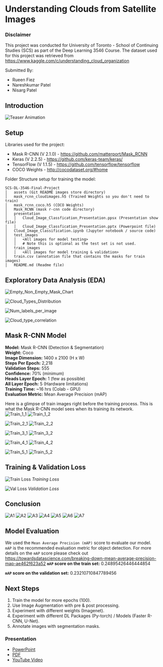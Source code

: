 # Understanding Clouds from Satellite Images
### Disclaimer
This project was conducted for University of Toronto - School of Continuing Studies (SCS) as part of the Deep Learning 3546 Course. The dataset used for this project was retrieved from https://www.kaggle.com/c/understanding_cloud_organization

Submitted By:
 - Rueen Fiez
 - Nareshkumar Patel
 - Nisarg Patel

## Introduction
![Teaser Animation](assets/Teaser_AnimationwLabels.gif)


## Setup
Libraries used for the project:
- Mask R-CNN (V 2.1.0) - https://github.com/matterport/Mask_RCNN
- Keras (V 2.2.5) - https://github.com/keras-team/keras/
- TensorFlow (V 1.1.5) - https://github.com/tensorflow/tensorflow
- COCO Weights - http://cocodataset.org/#home

Folder Structure setup for training the model:</br>
```
SCS-DL-3546-Final-Project
│   assets (Git README images store directory)
│   mask_rcnn_cloudimages.h5 (Trained Weights so you don't need to train)
│   mask_rcnn_coco.h5 (COCO Weights)
│   Mask_RCNN (mask r-cnn code directory)
│   presentation
│   │   Cloud_Image_Classfication_Presentation.ppsx (Presentation show file)
│   │   Cloud_Image_Classfication_Presentation.pptx (Powerpoint file)
│   Cloud_Image_Classification.ipynb (Jupyter notebook / source code)
│   test_images
│   │   <All images for model testing>
│   │   # Note this is optional as the test set is not used.
│   train_images
│   │   <All images for model training & validation>
│   train.csv (annotation file that contains the masks for train images)
│   README.md (Readme file)
```

## Exploratory Data Analysis (EDA) 

![Empty_Non_Empty_Mask_Chart](assets/Empty_Non_Empty_Mask_Chart.png)

![Cloud_Types_Distribution](assets/Cloud_Types_Distribution.png)

![Num_labels_per_image](assets/Num_labels_per_image.png)

![Cloud_type_correlation](assets/Cloud_type_correlation.png)

## Mask R-CNN Model
**Model:** Mask R-CNN (Detection & Segmentation)</br>
**Weight:** Coco</br>
**Image Dimension:** 1400 x 2100 (H x W)</br>
**Steps Per Epoch:** 2,218</br>
**Validation Steps:** 555</br>
**Confidence:** 70% (minimum)</br>
**Heads Layer Epoch:**  1 (few as possible)</br>
**All Layer Epoch:** 5 (Hardware limitations)</br>
**Training Time:**  ~16 hrs (Colab - GPU)</br>
**Evaluation Metric:** Mean Average Precision (mAP)</br>

Here is a glimpse of train images right before the training process. This is what the Mask R-CNN model sees when its training its network.</br>
![Train_1_1](assets/Train_1_1.png)
![Train_1_2](assets/Train_1_2.png)

![Train_2_1](assets/Train_2_1.png)
![Train_2_2](assets/Train_2_2.png)

![Train_3_1](assets/Train_3_1.png)
![Train_3_2](assets/Train_3_2.png)

![Train_4_1](assets/Train_4_1.png)
![Train_4_2](assets/Train_4_2.png)

![Train_5_1](assets/Train_5_1.png)
![Train_5_2](assets/Train_5_2.png)

## Training & Validation Loss
![Train Loss](assets/loss.png)
*Training Loss*

![Val Loss](assets/val_loss.png)
*Validation Loss*

## Conclusion
![A1](assets/Actual_vs_pred_1.png)
![A2](assets/Actual_vs_pred_2.png)
![A3](assets/Actual_vs_pred_3.png)
![A4](assets/Actual_vs_pred_4.png)
![A5](assets/Actual_vs_pred_5.png)
![A6](assets/Actual_vs_pred_6.png)
![A7](assets/Actual_vs_pred_7.png)

## Model Evaluation
We used the `Mean Average Precision (mAP)` score to evaluate our model. `mAP` is the recommended evaluation metric for object detection. For more details on the `mAP` score please check out https://towardsdatascience.com/breaking-down-mean-average-precision-map-ae462f623a52
**`mAP` score on the train set:** 0.24895426446444854</br>

**`mAP` score on the validation set:** 0.23210710847789456</br>

## Next Steps
1. Train the model for more epochs (100).
2. Use Image Augmentation with pre & post processing.
3. Experiment with different weights (Imagenet).
4. Experiment with different DL Packages (Py-torch) / Models (Faster R-CNN, U-Net).
5. Annotate images with segmentation masks.

### Presentation
- [PowerPoint](https://github.com/nishp763/SCS-DL-3546-Final-Project/blob/master/presentation/Cloud_Image_Classfication_Presentation.pptx)
- [PDF](https://github.com/nishp763/SCS-DL-3546-Final-Project/blob/master/Cloud_Image_Classfication_Presentation_COPY.pdf)
- [YouTube Video](https://youtu.be/wAOazvwSG5k)

